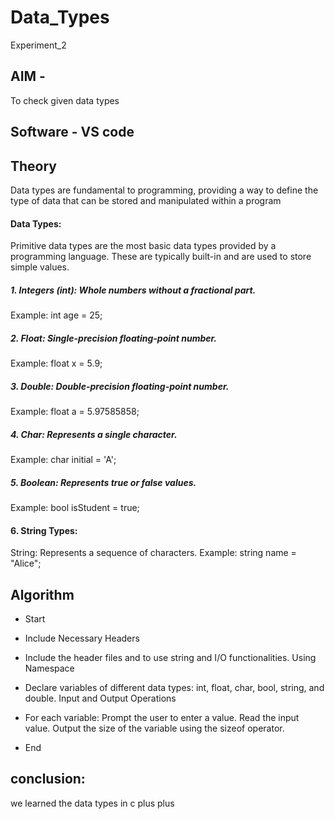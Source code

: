 # Data_Types
Experiment_2

## AIM - 
To check given data types

## Software - VS code

## Theory
Data types are fundamental to programming, providing a way to define the type of data that can be stored and manipulated within a program

#### Data Types:
Primitive data types are the most basic data types provided by a programming language. These are typically built-in and are used to store simple values.

##### 1. Integers (int): Whole numbers without a fractional part.
Example: int age = 25;

##### 2. Float: Single-precision floating-point number.
Example: float x = 5.9;

##### 3. Double: Double-precision floating-point number.
Example: float a = 5.97585858;


##### 4. Char: Represents a single character.
Example: char initial = 'A';

##### 5. Boolean: Represents true or false values.
Example: bool isStudent = true;

#### 6. String Types:
String: Represents a sequence of characters.
Example: string name = "Alice";

## Algorithm 

* Start

* Include Necessary Headers

* Include the header files <string> and <iostream> to use string and I/O functionalities.
 Using Namespace

*  Declare variables of different data types: int, float, char, bool, string, and double.
   Input and Output Operations

* For each variable:
Prompt the user to enter a value.
Read the input value.
Output the size of the variable using the sizeof operator.
* End

## conclusion: 
we learned the data types in c plus plus
